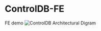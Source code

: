 # ControlDB-FE
FE demo
![ControlDB Architectural Digram](https://user-images.githubusercontent.com/17959564/219963357-4481eea5-8b93-4950-9b91-c968e60c2001.png)
